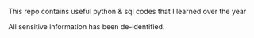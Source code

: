 This repo contains useful python & sql codes that I learned over the year

All sensitive information has been de-identified.
